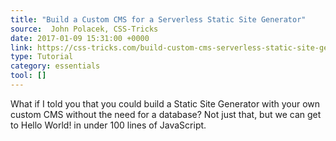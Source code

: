 ```yaml
---
title: "Build a Custom CMS for a Serverless Static Site Generator"
source:  John Polacek, CSS-Tricks
date: 2017-01-09 15:31:00 +0000
link: https://css-tricks.com/build-custom-cms-serverless-static-site-generator/
type: Tutorial
category: essentials
tool: []
---
```


What if I told you that you could build a Static Site Generator with your own custom CMS without the need for a database? Not just that, but we can get to Hello World! in under 100 lines of JavaScript.
